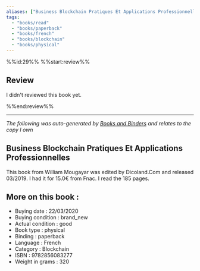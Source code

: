 ```yaml
---
aliases: ["Business Blockchain Pratiques Et Applications Professionnelles "] 
tags: 
  - "books/read" 
  - "books/paperback" 
  - "books/french"
  - "books/blockchain"
  - "books/physical"
---
```

%%id:29%%
%%start:review%%
## Review
I didn't reviewed this book yet. 

%%end:review%%

---
_The following was auto-generated by [Books and Binders](Books%20and%20Binders.md) and relates to the copy I own_
## Business Blockchain Pratiques Et Applications Professionnelles 
This book from William Mougayar was edited by Dicoland.Com and released 03/2019. I had it for 15.0€ from Fnac. I read the 185 pages.

## More on this book :
- Buying date : 22/03/2020
- Buying condition : brand_new
- Actual condition : good
- Book type : physical
- Binding : paperback
- Language : French
- Category : Blockchain
- ISBN : 9782856083277
- Weight in grams : 320

